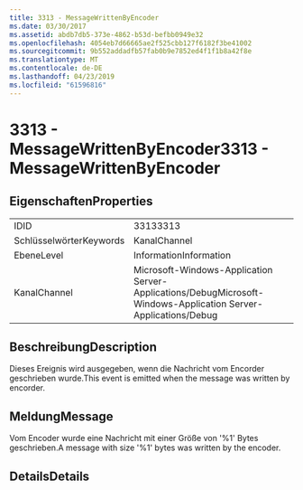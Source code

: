 ```yaml
---
title: 3313 - MessageWrittenByEncoder
ms.date: 03/30/2017
ms.assetid: abdb7db5-373e-4862-b53d-befbb0949e32
ms.openlocfilehash: 4054eb7d66665ae2f525cbb127f6182f3be41002
ms.sourcegitcommit: 9b552addadfb57fab0b9e7852ed4f1f1b8a42f8e
ms.translationtype: MT
ms.contentlocale: de-DE
ms.lasthandoff: 04/23/2019
ms.locfileid: "61596816"
---
```

# <a name="3313---messagewrittenbyencoder"></a><span data-ttu-id="40d23-102">3313 - MessageWrittenByEncoder</span><span class="sxs-lookup"><span data-stu-id="40d23-102">3313 - MessageWrittenByEncoder</span></span>
## <a name="properties"></a><span data-ttu-id="40d23-103">Eigenschaften</span><span class="sxs-lookup"><span data-stu-id="40d23-103">Properties</span></span>  
  
|||  
|-|-|  
|<span data-ttu-id="40d23-104">ID</span><span class="sxs-lookup"><span data-stu-id="40d23-104">ID</span></span>|<span data-ttu-id="40d23-105">3313</span><span class="sxs-lookup"><span data-stu-id="40d23-105">3313</span></span>|  
|<span data-ttu-id="40d23-106">Schlüsselwörter</span><span class="sxs-lookup"><span data-stu-id="40d23-106">Keywords</span></span>|<span data-ttu-id="40d23-107">Kanal</span><span class="sxs-lookup"><span data-stu-id="40d23-107">Channel</span></span>|  
|<span data-ttu-id="40d23-108">Ebene</span><span class="sxs-lookup"><span data-stu-id="40d23-108">Level</span></span>|<span data-ttu-id="40d23-109">Information</span><span class="sxs-lookup"><span data-stu-id="40d23-109">Information</span></span>|  
|<span data-ttu-id="40d23-110">Kanal</span><span class="sxs-lookup"><span data-stu-id="40d23-110">Channel</span></span>|<span data-ttu-id="40d23-111">Microsoft-Windows-Application Server-Applications/Debug</span><span class="sxs-lookup"><span data-stu-id="40d23-111">Microsoft-Windows-Application Server-Applications/Debug</span></span>|  
  
## <a name="description"></a><span data-ttu-id="40d23-112">Beschreibung</span><span class="sxs-lookup"><span data-stu-id="40d23-112">Description</span></span>  
 <span data-ttu-id="40d23-113">Dieses Ereignis wird ausgegeben, wenn die Nachricht vom Encorder geschrieben wurde.</span><span class="sxs-lookup"><span data-stu-id="40d23-113">This event is emitted when the message was written by encorder.</span></span>  
  
## <a name="message"></a><span data-ttu-id="40d23-114">Meldung</span><span class="sxs-lookup"><span data-stu-id="40d23-114">Message</span></span>  
 <span data-ttu-id="40d23-115">Vom Encoder wurde eine Nachricht mit einer Größe von '%1' Bytes geschrieben.</span><span class="sxs-lookup"><span data-stu-id="40d23-115">A message with size '%1' bytes was written by the encoder.</span></span>  
  
## <a name="details"></a><span data-ttu-id="40d23-116">Details</span><span class="sxs-lookup"><span data-stu-id="40d23-116">Details</span></span>
